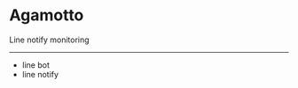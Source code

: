 # Agamotto
Line notify monitoring 


-------------------------------------
- line bot 
- line notify
